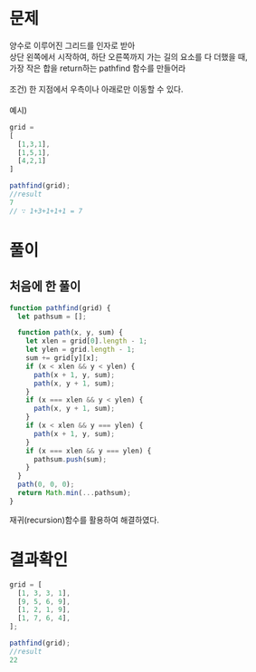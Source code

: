 <h1>문제</h1>
양수로 이루어진 그리드를 인자로 받아<br/>
상단 왼쪽에서 시작하여, 하단 오른쪽까지 가는 길의 요소를 다 더했을 때,<br/>
가장 작은 합을 return하는 pathfind 함수를 만들어라 <br/>
<br/>
조건) 한 지점에서 우측이나 아래로만 이동할 수 있다.<br/>
<br/>
예시)<br/>

```jsx
grid = 
[
  [1,3,1],
  [1,5,1],
  [4,2,1]
]

pathfind(grid);
//result
7
// ∵ 1+3+1+1+1 = 7
```


<h1>풀이</h1>
<h2>처음에 한 풀이 </h2>

```jsx
function pathfind(grid) {
  let pathsum = [];

  function path(x, y, sum) {
    let xlen = grid[0].length - 1;
    let ylen = grid.length - 1;
    sum += grid[y][x];
    if (x < xlen && y < ylen) {
      path(x + 1, y, sum);
      path(x, y + 1, sum);
    }
    if (x === xlen && y < ylen) {
      path(x, y + 1, sum);
    }
    if (x < xlen && y === ylen) {
      path(x + 1, y, sum);
    }
    if (x === xlen && y === ylen) {
      pathsum.push(sum);
    }
  }
  path(0, 0, 0);
  return Math.min(...pathsum);
}

```
재귀(recursion)함수를 활용하여 해결하였다.
<h1>결과확인</h1>

```jsx
grid = [
  [1, 3, 3, 1],
  [9, 5, 6, 9],
  [1, 2, 1, 9],
  [1, 7, 6, 4],
];

pathfind(grid);
//result
22
```
